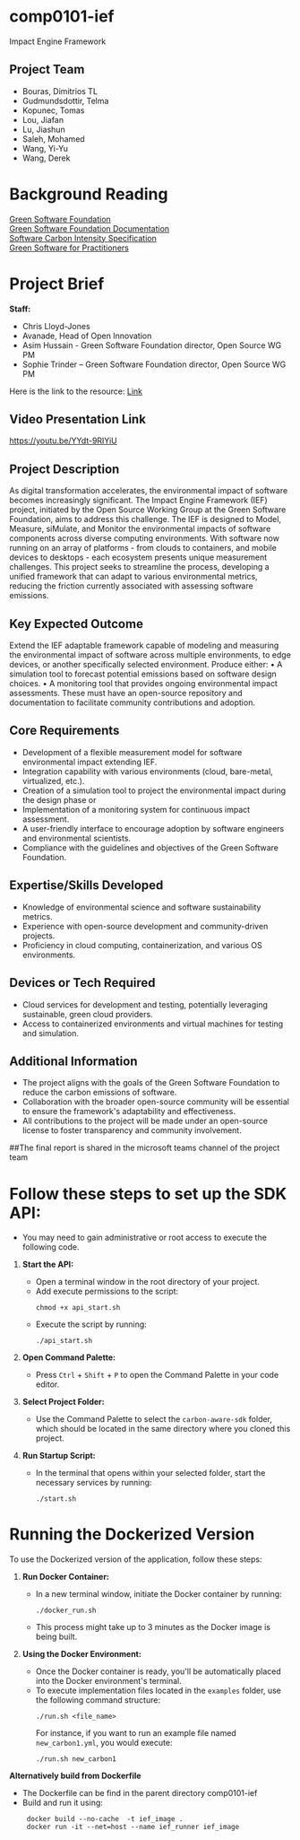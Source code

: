 # comp0101-ief
Impact Engine Framework 

## Project Team
- Bouras, Dimitrios TL
- Gudmundsdottir, Telma
- Kopunec, Tomas
- Lou, Jiafan
- Lu, Jiashun
- Saleh, Mohamed
- Wang, Yi-Yu
- Wang, Derek

# Background Reading
[Green Software Foundation](https://github.com/Green-Software-Foundation) <br/>
[Green Software Foundation Documentation](https://github.com/Green-Software-Foundation/if-docs/tree/master/docs) <br/>
[Software Carbon Intensity Specification](https://github.com/Green-Software-Foundation/sci/blob/main/Software_Carbon_Intensity/Software_Carbon_Intensity_Specification.md) <br/>
[Green Software for Practitioners](https://training.linuxfoundation.org/training/green-software-for-practitioners-lfc131/) <br/>

# Project Brief
**Staff:**
- Chris Lloyd-Jones
- Avanade, Head of Open Innovation
- Asim Hussain - Green Software Foundation director, Open Source WG PM 
- Sophie Trinder – Green Software Foundation director, Open Source WG PM 

Here is the link to the resource: [Link](https://github.com/Green-Software-Foundation/if)

## Video Presentation Link
https://youtu.be/YYdt-9RIYiU

## Project Description
As digital transformation accelerates, the environmental impact of software becomes increasingly significant. The Impact Engine Framework (IEF) project, initiated by the Open Source Working Group at the Green Software Foundation, aims to address this challenge. The IEF is designed to Model, Measure, siMulate, and Monitor the environmental impacts of software components across diverse computing environments. With software now running on an array of platforms - from clouds to containers, and mobile devices to desktops - each ecosystem presents unique measurement challenges. This project seeks to streamline the process, developing a unified framework that can adapt to various environmental metrics, reducing the friction currently associated with assessing software emissions.

## Key Expected Outcome
Extend the IEF adaptable framework capable of modeling and measuring the environmental impact of software across multiple environments, to edge devices, or another specifically selected environment.
Produce either:
•	A simulation tool to forecast potential emissions based on software design choices.
•	A monitoring tool that provides ongoing environmental impact assessments.
These must have an open-source repository and documentation to facilitate community contributions and adoption.

## Core Requirements
- Development of a flexible measurement model for software environmental impact extending IEF.
- Integration capability with various environments (cloud, bare-metal, virtualized, etc.).
- Creation of a simulation tool to project the environmental impact during the design phase or
- Implementation of a monitoring system for continuous impact assessment.
- A user-friendly interface to encourage adoption by software engineers and environmental scientists.
- Compliance with the guidelines and objectives of the Green Software Foundation.

## Expertise/Skills Developed
- Knowledge of environmental science and software sustainability metrics.
- Experience with open-source development and community-driven projects.
- Proficiency in cloud computing, containerization, and various OS environments.

## Devices or Tech Required
- Cloud services for development and testing, potentially leveraging sustainable, green cloud providers.
- Access to containerized environments and virtual machines for testing and simulation.

## Additional Information
- The project aligns with the goals of the Green Software Foundation to reduce the carbon emissions of software.
- Collaboration with the broader open-source community will be essential to ensure the framework's adaptability and effectiveness.
- All contributions to the project will be made under an open-source license to foster transparency and community involvement.

##The final report is shared in the microsoft teams channel of the project team


# Follow these steps to set up the SDK API:
- You may need to gain administrative or root access to execute the following code.
1. **Start the API:**
   - Open a terminal window in the root directory of your project.
   - Add execute permissions to the script:
     ```
     chmod +x api_start.sh
     ```
   - Execute the script by running:
     ```
     ./api_start.sh
     ```

2. **Open Command Palette:**
   - Press `Ctrl` + `Shift` + `P` to open the Command Palette in your code editor.

3. **Select Project Folder:**
   - Use the Command Palette to select the `carbon-aware-sdk` folder, which should be located in the same directory where you cloned this project.

4. **Run Startup Script:**
   - In the terminal that opens within your selected folder, start the necessary services by running:
     ```
     ./start.sh
     ```

# Running the Dockerized Version

To use the Dockerized version of the application, follow these steps:

1. **Run Docker Container:**
   - In a new terminal window, initiate the Docker container by running:
     ```
     ./docker_run.sh
     ```
   - This process might take up to 3 minutes as the Docker image is being built.

2. **Using the Docker Environment:**
   - Once the Docker container is ready, you'll be automatically placed into the Docker environment's terminal.
   - To execute implementation files located in the `examples` folder, use the following command structure:
     ```
     ./run.sh <file_name>
     ```
     For instance, if you want to run an example file named `new_carbon1.yml`, you would execute:
     ```
     ./run.sh new_carbon1
     ```
**Alternatively build from Dockerfile**
- The Dockerfile  can be find in the parent directory comp0101-ief
- Build and run it using:
   ```
    docker build --no-cache  -t ief_image .
    docker run -it --net=host --name ief_runner ief_image 
  ```
   
